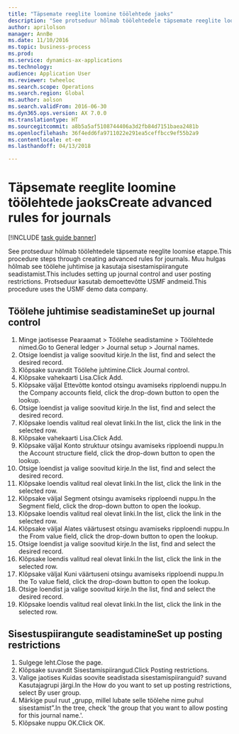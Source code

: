 ```yaml
--- 
title: "Täpsemate reeglite loomine töölehtede jaoks"
description: "See protseduur hõlmab töölehtedele täpsemate reeglite loomise etappe."
author: aprilolson
manager: AnnBe
ms.date: 11/10/2016
ms.topic: business-process
ms.prod: 
ms.service: dynamics-ax-applications
ms.technology: 
audience: Application User
ms.reviewer: twheeloc
ms.search.scope: Operations
ms.search.region: Global
ms.author: aolson
ms.search.validFrom: 2016-06-30
ms.dyn365.ops.version: AX 7.0.0
ms.translationtype: HT
ms.sourcegitcommit: a8b5a5af5108744406a3d2fb84d7151baea2481b
ms.openlocfilehash: 36f4edd6fa9711022e291ea5ceffbcc9ef55b2a9
ms.contentlocale: et-ee
ms.lasthandoff: 04/13/2018

---
```

# <a name="create-advanced-rules-for-journals"></a><span data-ttu-id="6804f-103">Täpsemate reeglite loomine töölehtede jaoks</span><span class="sxs-lookup"><span data-stu-id="6804f-103">Create advanced rules for journals</span></span>

[!INCLUDE [task guide banner](../../includes/task-guide-banner.md)]

<span data-ttu-id="6804f-104">See protseduur hõlmab töölehtedele täpsemate reeglite loomise etappe.</span><span class="sxs-lookup"><span data-stu-id="6804f-104">This procedure steps through creating advanced rules for journals.</span></span> <span data-ttu-id="6804f-105">Muu hulgas hõlmab see töölehe juhtimise ja kasutaja sisestamispiirangute seadistamist.</span><span class="sxs-lookup"><span data-stu-id="6804f-105">This includes setting up journal control and user posting restrictions.</span></span> <span data-ttu-id="6804f-106">Protseduur kasutab demoettevõtte USMF andmeid.</span><span class="sxs-lookup"><span data-stu-id="6804f-106">This procedure uses the USMF demo data company.</span></span>


## <a name="set-up-journal-control"></a><span data-ttu-id="6804f-107">Töölehe juhtimise seadistamine</span><span class="sxs-lookup"><span data-stu-id="6804f-107">Set up journal control</span></span>
1. <span data-ttu-id="6804f-108">Minge jaotisesse Pearaamat > Töölehe seadistamine > Töölehtede nimed.</span><span class="sxs-lookup"><span data-stu-id="6804f-108">Go to General ledger > Journal setup > Journal names.</span></span>
2. <span data-ttu-id="6804f-109">Otsige loendist ja valige soovitud kirje.</span><span class="sxs-lookup"><span data-stu-id="6804f-109">In the list, find and select the desired record.</span></span>
3. <span data-ttu-id="6804f-110">Klõpsake suvandit Töölehe juhtimine.</span><span class="sxs-lookup"><span data-stu-id="6804f-110">Click Journal control.</span></span>
4. <span data-ttu-id="6804f-111">Klõpsake vahekaarti Lisa.</span><span class="sxs-lookup"><span data-stu-id="6804f-111">Click Add.</span></span>
5. <span data-ttu-id="6804f-112">Klõpsake väljal Ettevõtte kontod otsingu avamiseks ripploendi nuppu.</span><span class="sxs-lookup"><span data-stu-id="6804f-112">In the Company accounts field, click the drop-down button to open the lookup.</span></span>
6. <span data-ttu-id="6804f-113">Otsige loendist ja valige soovitud kirje.</span><span class="sxs-lookup"><span data-stu-id="6804f-113">In the list, find and select the desired record.</span></span>
7. <span data-ttu-id="6804f-114">Klõpsake loendis valitud real olevat linki.</span><span class="sxs-lookup"><span data-stu-id="6804f-114">In the list, click the link in the selected row.</span></span>
8. <span data-ttu-id="6804f-115">Klõpsake vahekaarti Lisa.</span><span class="sxs-lookup"><span data-stu-id="6804f-115">Click Add.</span></span>
9. <span data-ttu-id="6804f-116">Klõpsake väljal Konto struktuur otsingu avamiseks ripploendi nuppu.</span><span class="sxs-lookup"><span data-stu-id="6804f-116">In the Account structure field, click the drop-down button to open the lookup.</span></span>
10. <span data-ttu-id="6804f-117">Otsige loendist ja valige soovitud kirje.</span><span class="sxs-lookup"><span data-stu-id="6804f-117">In the list, find and select the desired record.</span></span>
11. <span data-ttu-id="6804f-118">Klõpsake loendis valitud real olevat linki.</span><span class="sxs-lookup"><span data-stu-id="6804f-118">In the list, click the link in the selected row.</span></span>
12. <span data-ttu-id="6804f-119">Klõpsake väljal Segment otsingu avamiseks ripploendi nuppu.</span><span class="sxs-lookup"><span data-stu-id="6804f-119">In the Segment field, click the drop-down button to open the lookup.</span></span>
13. <span data-ttu-id="6804f-120">Klõpsake loendis valitud real olevat linki.</span><span class="sxs-lookup"><span data-stu-id="6804f-120">In the list, click the link in the selected row.</span></span>
14. <span data-ttu-id="6804f-121">Klõpsake väljal Alates väärtusest otsingu avamiseks ripploendi nuppu.</span><span class="sxs-lookup"><span data-stu-id="6804f-121">In the From value field, click the drop-down button to open the lookup.</span></span>
15. <span data-ttu-id="6804f-122">Otsige loendist ja valige soovitud kirje.</span><span class="sxs-lookup"><span data-stu-id="6804f-122">In the list, find and select the desired record.</span></span>
16. <span data-ttu-id="6804f-123">Klõpsake loendis valitud real olevat linki.</span><span class="sxs-lookup"><span data-stu-id="6804f-123">In the list, click the link in the selected row.</span></span>
17. <span data-ttu-id="6804f-124">Klõpsake väljal Kuni väärtuseni otsingu avamiseks ripploendi nuppu.</span><span class="sxs-lookup"><span data-stu-id="6804f-124">In the To value field, click the drop-down button to open the lookup.</span></span>
18. <span data-ttu-id="6804f-125">Otsige loendist ja valige soovitud kirje.</span><span class="sxs-lookup"><span data-stu-id="6804f-125">In the list, find and select the desired record.</span></span>
19. <span data-ttu-id="6804f-126">Klõpsake loendis valitud real olevat linki.</span><span class="sxs-lookup"><span data-stu-id="6804f-126">In the list, click the link in the selected row.</span></span>

## <a name="set-up-posting-restrictions"></a><span data-ttu-id="6804f-127">Sisestuspiirangute seadistamine</span><span class="sxs-lookup"><span data-stu-id="6804f-127">Set up posting restrictions</span></span>
1. <span data-ttu-id="6804f-128">Sulgege leht.</span><span class="sxs-lookup"><span data-stu-id="6804f-128">Close the page.</span></span>
2. <span data-ttu-id="6804f-129">Klõpsake suvandit Sisestamispiirangud.</span><span class="sxs-lookup"><span data-stu-id="6804f-129">Click Posting restrictions.</span></span>
3. <span data-ttu-id="6804f-130">Valige jaotises Kuidas soovite seadistada sisestamispiiranguid? suvand Kasutajagrupi järgi.</span><span class="sxs-lookup"><span data-stu-id="6804f-130">In the How do you want to set up posting restrictions, select By user group.</span></span>
4. <span data-ttu-id="6804f-131">Märkige puul ruut „grupp, millel lubate selle töölehe nime puhul sisestamist”.</span><span class="sxs-lookup"><span data-stu-id="6804f-131">In the tree, check 'the group that you want to allow posting for this journal name.'.</span></span>
5. <span data-ttu-id="6804f-132">Klõpsake nuppu OK.</span><span class="sxs-lookup"><span data-stu-id="6804f-132">Click OK.</span></span>


